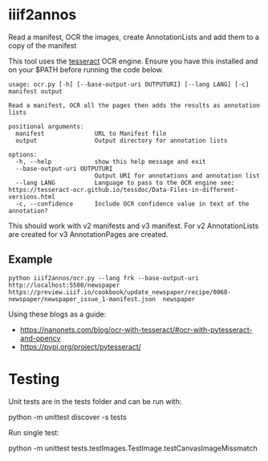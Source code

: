 # iiif2annos
Read a manifest, OCR the images, create AnnotationLists and add them to a copy of the manifest

This tool uses the [tesseract](https://tesseract-ocr.github.io/) OCR engine. Ensure you have this installed and on your $PATH before running the code below. 

```
usage: ocr.py [-h] [--base-output-uri OUTPUTURI] [--lang LANG] [-c] manifest output

Read a manifest, OCR all the pages then adds the results as annotation lists

positional arguments:
  manifest              URL to Manifest file
  output                Output directory for annotation lists

options:
  -h, --help            show this help message and exit
  --base-output-uri OUTPUTURI
                        Output URI for annotations and annotation list
  --lang LANG           Language to pass to the OCR engine see: https://tesseract-ocr.github.io/tessdoc/Data-Files-in-different-versions.html
  -c, --confidence      Include OCR confidence value in text of the annotation?
```

This should work with v2 manifests and v3 manifest. For v2 AnnotationLists are created for v3 AnnotationPages are created. 

## Example

```
python iiif2annos/ocr.py --lang frk --base-output-uri http://localhost:5500/newspaper https://preview.iiif.io/cookbook/update_newspaper/recipe/0068-newspaper/newspaper_issue_1-manifest.json  newspaper
```


Using these blogs as a guide:

 * https://nanonets.com/blog/ocr-with-tesseract/#ocr-with-pytesseract-and-opencv 
 * https://pypi.org/project/pytesseract/


# Testing

Unit tests are in the tests folder and can be run with:

python -m unittest discover -s tests

Run single test:

python -m unittest tests.testImages.TestImage.testCanvasImageMissmatch
